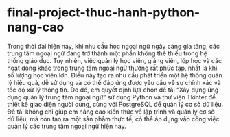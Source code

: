 # final-project-thuc-hanh-python-nang-cao
Trong thời đại hiện nay, khi nhu cầu học ngoại ngữ ngày càng gia tăng, các trung tâm ngoại ngữ đang trở thành một phần không thể thiếu trong hệ thống giáo dục. Tuy nhiên, việc quản lý học viên, giảng viên, lớp học và các hoạt động khác trong trung tâm ngoại ngữ thường rất phức tạp, nhất là khi số lượng học viên lớn. Điều này tạo ra nhu cầu phát triển một hệ thống quản lý hiệu quả, dễ sử dụng và có thể đáp ứng được yêu cầu về sự chính xác và tốc độ xử lý thông tin.
Do đó, em quyết định lựa chọn đề tài “Xây dựng ứng dụng quản lý trung tâm ngoại ngữ” sử dụng Python và thư viện Tkinter để thiết kế giao diện người dùng, cùng với PostgreSQL để quản lý cơ sở dữ liệu. Đề tài không chỉ giúp em nâng cao kiến thức về lập trình và quản lý cơ sở dữ liệu, mà còn tạo ra một sản phẩm thực tế, có thể áp dụng vào công việc quản lý các trung tâm ngoại ngữ hiện nay.
